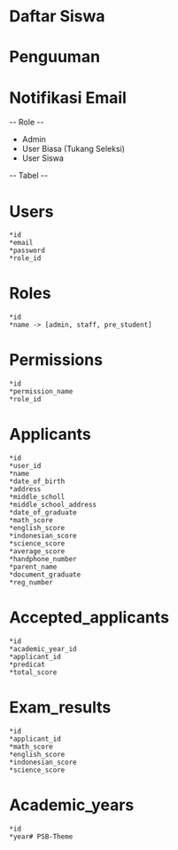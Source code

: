 # Daftar Siswa
# Penguuman
# Notifikasi Email

-- Role --
* Admin
* User Biasa (Tukang Seleksi)
* User Siswa

-- Tabel --
# Users
    *id
    *email
    *password
    *role_id
# Roles
    *id
    *name -> [admin, staff, pre_student]
# Permissions
    *id
    *permission_name
    *role_id
# Applicants
    *id
    *user_id
    *name
    *date_of_birth
    *address
    *middle_scholl
    *middle_school_address
    *date_of_graduate
    *math_score
    *english_score
    *indonesian_score
    *science_score
    *average_score
    *handphone_number
    *parent_name
    *document_graduate
    *reg_number
# Accepted_applicants
    *id
    *academic_year_id
    *applicant_id
    *predicat
    *total_score
# Exam_results
    *id
    *applicant_id
    *math_score
    *english_score
    *indonesian_score
    *science_score
# Academic_years
    *id
    *year# PSB-Theme
